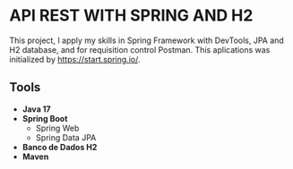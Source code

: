 # API REST WITH SPRING AND H2 

This project, I apply my skills in Spring Framework with DevTools, JPA and H2 database, and for requisition control Postman. This aplications was initialized by https://start.spring.io/.


## Tools

- **Java 17**
- **Spring Boot**
  - Spring Web
  - Spring Data JPA
- **Banco de Dados H2**
- **Maven**
